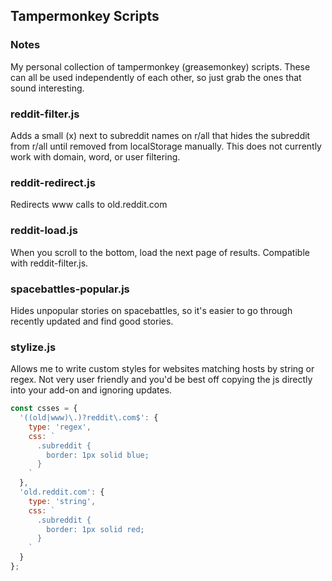 ## Tampermonkey Scripts

### Notes
My personal collection of tampermonkey (greasemonkey) scripts. These can all be used independently of each other, so just grab the ones that sound interesting.

### reddit-filter.js
Adds a small (x) next to subreddit names on r/all that hides the subreddit from r/all until removed from localStorage manually. This does not currently work with domain, word, or user filtering.

### reddit-redirect.js
Redirects www calls to old.reddit.com

### reddit-load.js
When you scroll to the bottom, load the next page of results. Compatible with reddit-filter.js.

### spacebattles-popular.js
Hides unpopular stories on spacebattles, so it's easier to go through recently updated and find good stories.

### stylize.js
Allows me to write custom styles for websites matching hosts by string or regex. Not very user friendly and you'd be best off copying the js directly into your add-on and ignoring updates.

```javascript
const csses = {
  '((old|www)\.)?reddit\.com$': {
    type: 'regex',
    css: `
      .subreddit {
        border: 1px solid blue;
      }
    `
  },
  'old.reddit.com': {
    type: 'string',
    css: `
      .subreddit {
        border: 1px solid red;
      }
    `
  }
};
```
